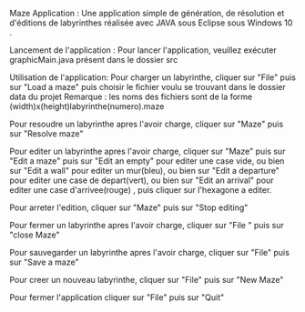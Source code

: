Maze Application :
Une application simple de génération, de résolution et d'éditions de labyrinthes réalisée avec JAVA sous Eclipse sous Windows 10 . 

Lancement de l'application :
Pour lancer l'application, veuillez exécuter graphicMain.java présent dans le dossier src

Utilisation de l'application:
Pour charger un labyrinthe, cliquer sur "File" puis sur "Load a maze" puis choisir le fichier voulu se trouvant dans le dossier data du projet 
Remarque : les noms des fichiers sont de la forme (width)x(height)labyrinthe(numero).maze

Pour resoudre un labyrinthe apres l'avoir charge, cliquer sur "Maze" puis sur "Resolve maze"

Pour editer un labyrinthe apres l'avoir charge, cliquer sur "Maze" puis sur "Edit a maze" puis sur "Edit an empty" pour editer une case vide, ou bien sur "Edit a wall" pour editer un mur(bleu), ou bien sur "Edit a departure" pour editer une case de depart(vert), ou bien sur "Edit an arrival" pour editer une case d'arrivee(rouge) , puis cliquer sur l'hexagone a editer.

Pour arreter l'edition, cliquer sur "Maze" puis sur "Stop editing"

Pour fermer un labyrinthe apres l'avoir charge, cliquer sur "File " puis sur "close Maze"

Pour sauvegarder un labyrinthe apres l'avoir charge, cliquer sur "File" puis sur "Save a maze"

Pour creer un nouveau labyrinthe, cliquer sur "File" puis sur "New Maze" 

Pour fermer l'application cliquer sur "File" puis sur "Quit"



